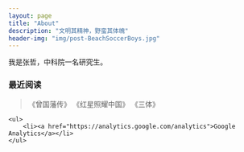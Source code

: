 ```yaml
---
layout: page
title: "About"
description: "文明其精神，野蛮其体魄"
header-img: "img/post-BeachSoccerBoys.jpg"
---
```




我是张哲，中科院一名研究生。
### 最近阅读
> 《曾国藩传》
 《红星照耀中国》
 《三体》

<div class="zh post-container">

    <ul>
        <li><a href="https://analytics.google.com/analytics">Google Analytics</a></li>
    </ul>
</div>
